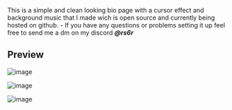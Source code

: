 
This is a simple and clean looking bio page with a cursor effect and background music that I made wich is open source and currently being hosted on github. - If you have any questions or problems setting it up feel free to send me a dm on my discord ***@rs6r***


## Preview

![image](https://r2.e-z.host/7332d703-18f6-4986-8eb7-4bad47f6c30f/sw8lct6c.png)

![image](https://r2.e-z.host/7332d703-18f6-4986-8eb7-4bad47f6c30f/ak5t6s0f.jpg)

![image](https://r2.e-z.host/7332d703-18f6-4986-8eb7-4bad47f6c30f/2hp0b4fu.png)
